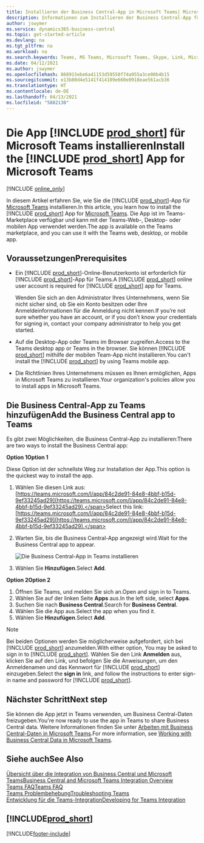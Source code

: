 ```yaml
---
title: Installieren der Business Central-App in Microsoft Teams| Microsoft Docs
description: Informationen zum Installieren der Business Central-App für Microsoft Teams.
author: jswymer
ms.service: dynamics365-business-central
ms.topic: get-started-article
ms.devlang: na
ms.tgt_pltfrm: na
ms.workload: na
ms.search.keywords: Teams, MS Teams, Microsoft Teams, Skype, Link, Microsoft 365, collaborate, collaboration, teamwork
ms.date: 04/12/2021
ms.author: jswymer
ms.openlocfilehash: 868915ebe6a41153d59550f74a955a3ce00b4b15
ms.sourcegitcommit: e13b80d4e5141f414109e660e0918eae561acb36
ms.translationtype: HT
ms.contentlocale: de-DE
ms.lasthandoff: 04/13/2021
ms.locfileid: "5882130"
---
```

# <a name="install-the-prod_short-app-for-microsoft-teams"></a><span data-ttu-id="93646-103">Die App [!INCLUDE [prod_short](includes/prod_short.md)] für Microsoft Teams installieren</span><span class="sxs-lookup"><span data-stu-id="93646-103">Install the [!INCLUDE [prod_short](includes/prod_short.md)] App for Microsoft Teams</span></span>

[!INCLUDE [online_only](includes/online_only.md)]

<span data-ttu-id="93646-104">In diesem Artikel erfahren Sie, wie Sie die [!INCLUDE [prod_short](includes/prod_short.md)]-App für [Microsoft Teams](https://www.microsoft.com/en-us/microsoft-365/microsoft-teams) installieren.</span><span class="sxs-lookup"><span data-stu-id="93646-104">In this article, you learn how to install the [!INCLUDE [prod_short](includes/prod_short.md)] App for [Microsoft Teams](https://www.microsoft.com/en-us/microsoft-365/microsoft-teams).</span></span> <span data-ttu-id="93646-105">Die App ist im Teams-Marketplace verfügbar und kann mit der Teams-Web-, Desktop- oder mobilen App verwendet werden.</span><span class="sxs-lookup"><span data-stu-id="93646-105">The app is available on the Teams marketplace, and you can use it with the Teams web, desktop, or mobile app.</span></span>

## <a name="prerequisites"></a><span data-ttu-id="93646-106">Voraussetzungen</span><span class="sxs-lookup"><span data-stu-id="93646-106">Prerequisites</span></span>

- <span data-ttu-id="93646-107">Ein [!INCLUDE [prod_short](includes/prod_short.md)]-Online-Benutzerkonto ist erforderlich für [!INCLUDE [prod_short](includes/prod_short.md)]-App für Teams.</span><span class="sxs-lookup"><span data-stu-id="93646-107">A [!INCLUDE [prod_short](includes/prod_short.md)] online user account is required for [!INCLUDE [prod_short](includes/prod_short.md)] app for Teams.</span></span>

    <span data-ttu-id="93646-108">Wenden Sie sich an den Administrator Ihres Unternehmens, wenn Sie nicht sicher sind, ob Sie ein Konto besitzen oder Ihre Anmeldeinformationen für die Anmeldung nicht kennen.</span><span class="sxs-lookup"><span data-stu-id="93646-108">If you’re not sure whether you have an account, or if you don’t know your credentials for signing in, contact your company administrator to help you get started.</span></span>

- <span data-ttu-id="93646-109">Auf die Desktop-App oder Teams im Browser zugreifen.</span><span class="sxs-lookup"><span data-stu-id="93646-109">Access to the Teams desktop app or Teams in the browser.</span></span> <span data-ttu-id="93646-110">Sie können [!INCLUDE [prod_short](includes/prod_short.md)] mithilfe der mobilen Team-App nicht installieren.</span><span class="sxs-lookup"><span data-stu-id="93646-110">You can't install the [!INCLUDE [prod_short](includes/prod_short.md)] by using Teams mobile app.</span></span>

- <span data-ttu-id="93646-111">Die Richtlinien Ihres Unternehmens müssen es Ihnen ermöglichen, Apps in Microsoft Teams zu installieren.</span><span class="sxs-lookup"><span data-stu-id="93646-111">Your organization's policies allow you to install apps in Microsoft Teams.</span></span>

## <a name="add-the-business-central-app-to-teams"></a><span data-ttu-id="93646-112">Die Business Central-App zu Teams hinzufügen</span><span class="sxs-lookup"><span data-stu-id="93646-112">Add the Business Central app to Teams</span></span>

<span data-ttu-id="93646-113">Es gibt zwei Möglichkeiten, die Business Central-App zu installieren:</span><span class="sxs-lookup"><span data-stu-id="93646-113">There are two ways to install the Business Central app:</span></span>

<span data-ttu-id="93646-114">**Option 1**</span><span class="sxs-lookup"><span data-stu-id="93646-114">**Option 1**</span></span>

<span data-ttu-id="93646-115">Diese Option ist der schnellste Weg zur Installation der App.</span><span class="sxs-lookup"><span data-stu-id="93646-115">This option is the quickest way to install the app.</span></span>

1. <span data-ttu-id="93646-116">Wählen Sie diesen Link aus: [https://teams.microsoft.com/l/app/84c2de91-84e8-4bbf-b15d-9ef33245ad29](https://teams.microsoft.com/l/app/84c2de91-84e8-4bbf-b15d-9ef33245ad29).</span><span class="sxs-lookup"><span data-stu-id="93646-116">Select this link: [https://teams.microsoft.com/l/app/84c2de91-84e8-4bbf-b15d-9ef33245ad29](https://teams.microsoft.com/l/app/84c2de91-84e8-4bbf-b15d-9ef33245ad29).</span></span>

2. <span data-ttu-id="93646-117">Warten Sie, bis die Business Central-App angezeigt wird.</span><span class="sxs-lookup"><span data-stu-id="93646-117">Wait for the Business Central app to appear.</span></span>

    ![Die Business Central-App in Teams installieren](media/teams-install-app.png)

3. <span data-ttu-id="93646-119">Wählen Sie **Hinzufügen**.</span><span class="sxs-lookup"><span data-stu-id="93646-119">Select **Add**.</span></span>

<span data-ttu-id="93646-120">**Option 2**</span><span class="sxs-lookup"><span data-stu-id="93646-120">**Option 2**</span></span>

1. <span data-ttu-id="93646-121">Öffnen Sie Teams, und melden Sie sich an.</span><span class="sxs-lookup"><span data-stu-id="93646-121">Open and sign in to Teams.</span></span>
2. <span data-ttu-id="93646-122">Wählen Sie auf der linken Seite **Apps** aus.</span><span class="sxs-lookup"><span data-stu-id="93646-122">In the left side, select **Apps**.</span></span>
3. <span data-ttu-id="93646-123">Suchen Sie nach **Business Central**.</span><span class="sxs-lookup"><span data-stu-id="93646-123">Search for **Business Central**.</span></span>
4. <span data-ttu-id="93646-124">Wählen Sie die App aus.</span><span class="sxs-lookup"><span data-stu-id="93646-124">Select the app when you find it.</span></span>
5. <span data-ttu-id="93646-125">Wählen Sie **Hinzufügen**.</span><span class="sxs-lookup"><span data-stu-id="93646-125">Select **Add**.</span></span>

> [!NOTE]
> <span data-ttu-id="93646-126">Bei beiden Optionen werden Sie möglicherweise aufgefordert, sich bei [!INCLUDE [prod_short](includes/prod_short.md)] anzumelden.</span><span class="sxs-lookup"><span data-stu-id="93646-126">With either option, You may be asked to sign in to [!INCLUDE [prod_short](includes/prod_short.md)].</span></span> <span data-ttu-id="93646-127">Wählen Sie den Link **Anmelden** aus, klicken Sie auf den Link, und befolgen Sie die Anweisungen, um den Anmeldenamen und das Kennwort für [!INCLUDE [prod_short](includes/prod_short.md)] einzugeben.</span><span class="sxs-lookup"><span data-stu-id="93646-127">Select the **sign in** link, and follow the instructions to enter sign-in name and password for [!INCLUDE [prod_short](includes/prod_short.md)].</span></span>

## <a name="next-step"></a><span data-ttu-id="93646-128">Nächster Schritt</span><span class="sxs-lookup"><span data-stu-id="93646-128">Next step</span></span>

<span data-ttu-id="93646-129">Sie können die App jetzt in Teams verwenden, um Business Central-Daten freizugeben.</span><span class="sxs-lookup"><span data-stu-id="93646-129">You're now ready to use the app in Teams to share Business Central data.</span></span> <span data-ttu-id="93646-130">Weitere Informationen finden Sie unter [Arbeiten mit Business Central-Daten in Microsoft Teams](across-working-with-teams.md).</span><span class="sxs-lookup"><span data-stu-id="93646-130">For more information, see [Working with Business Central Data in Microsoft Teams](across-working-with-teams.md).</span></span>

## <a name="see-also"></a><span data-ttu-id="93646-131">Siehe auch</span><span class="sxs-lookup"><span data-stu-id="93646-131">See Also</span></span>

[<span data-ttu-id="93646-132">Übersicht über die Integration von Business Central und Microsoft Teams</span><span class="sxs-lookup"><span data-stu-id="93646-132">Business Central and Microsoft Teams Integration Overview</span></span>](across-teams-overview.md)  
[<span data-ttu-id="93646-133">Teams FAQ</span><span class="sxs-lookup"><span data-stu-id="93646-133">Teams FAQ</span></span>](teams-faq.md)  
[<span data-ttu-id="93646-134">Teams Problembehebung</span><span class="sxs-lookup"><span data-stu-id="93646-134">Troubleshooting Teams</span></span>](admin-teams-troubleshooting.md)  
[<span data-ttu-id="93646-135">Entwicklung für die Teams-Integration</span><span class="sxs-lookup"><span data-stu-id="93646-135">Developing for Teams Integration</span></span>](/dynamics365/business-central/dev-itpro/developer/devenv-develop-for-teams)  

## [!INCLUDE[prod_short](includes/free_trial_md.md)]  


[!INCLUDE[footer-include](includes/footer-banner.md)]